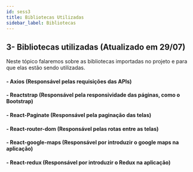 ```yaml
---
id: sess3
title: Bibliotecas Utilizadas
sidebar_label: Bibliotecas
---
```


## **3- Bibliotecas utilizadas (Atualizado em 29/07)**

Neste tópico falaremos sobre as bibliotecas importadas no projeto e para que elas estão sendo utilizadas.

#### - Axios (Responsável pelas requisições das APIs)
#### - Reactstrap (Responsável pela responsividade das páginas, como o Bootstrap)
#### - React-Paginate (Responsável pela paginação das telas)
#### - React-router-dom (Responsável pelas rotas entre as telas)
#### - React-google-maps (Responsável por introduzir o google maps na aplicação)
#### - React-redux (Responsável por introduzir o Redux na aplicação)
